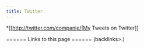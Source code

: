 ```yaml
---
title: Twitter
---
```


*[[http://twitter.com/companje/|My Tweets on Twitter]]

====== Links to this page ======
(backlinks>.)
